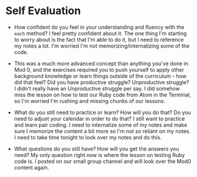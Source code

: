 # Self Evaluation

- How confident do you feel in your understanding and fluency with the `each` method?
I feel pretty confident about it. The one thing I'm starting to worry about is the fact that I'm able to do it, but I need to reference my notes a lot. I'm worried I'm not memorizing/internalizing some of the code.

- This was a much more advanced concept than anything you've done in Mod 0, and the exercises required you to push yourself to apply other background knowledge or learn things outside of the curriculum - how did that feel? Did you have productive struggle? Unproductive struggle?
I didn't really have an Unproductive struggle per say. I did somehow miss the lesson on how to test our Ruby code from Atom in the Terminal, so I'm worried I'm rushing and missing chunks of our lessons.

- What do you still need to practice or learn? How will you do that? Do you need to adjust your calendar in order to do that?
I still want to practice and learn pair coding. I need to internalize some of my notes and make sure I memorize the content a bit more so I'm not so reliant on my notes. I need to take time tonight to look over my notes and do this.

- What questions do you still have? How will you get the answers you need?
My only question right now is where the lesson on testing Ruby code is. I posted on our small group channel and will look over the Mod0 content again. 
